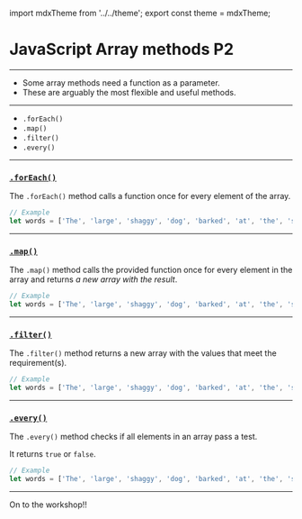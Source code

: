 import mdxTheme from '../../theme';
export const theme = mdxTheme;

# JavaScript Array methods P2

---

- Some array methods need a function as a parameter.
- These are arguably the most flexible and useful methods.

---

- `.forEach()`
- `.map()`
- `.filter()`
- `.every()`

---

### [`.forEach()`](https://www.w3schools.com/jsreF/jsref_foreach.asp)

The `.forEach()` method calls a function once for every element of the array.

```js
// Example
let words = ['The', 'large', 'shaggy', 'dog', 'barked', 'at', 'the', 'silence'];

```

---

### [`.map()`](https://www.w3schools.com/jsreF/jsref_map.asp)

The `.map()` method calls the provided function once for every element in the array and returns _a new array with the result_.

```js
// Example
let words = ['The', 'large', 'shaggy', 'dog', 'barked', 'at', 'the', 'silence'];

```

---

### [`.filter()`](https://www.w3schools.com/jsreF/jsref_filter.asp)

The `.filter()` method returns a new array with the values that meet the requirement(s).

```js
// Example
let words = ['The', 'large', 'shaggy', 'dog', 'barked', 'at', 'the', 'silence'];

```

---

### [`.every()`](https://www.w3schools.com/jsref/jsref_every.asp)

The `.every()` method checks if all elements in an array pass a test.

It returns `true` or `false`.

```js
// Example
let words = ['The', 'large', 'shaggy', 'dog', 'barked', 'at', 'the', 'silence'];

```

---

On to the workshop!!
